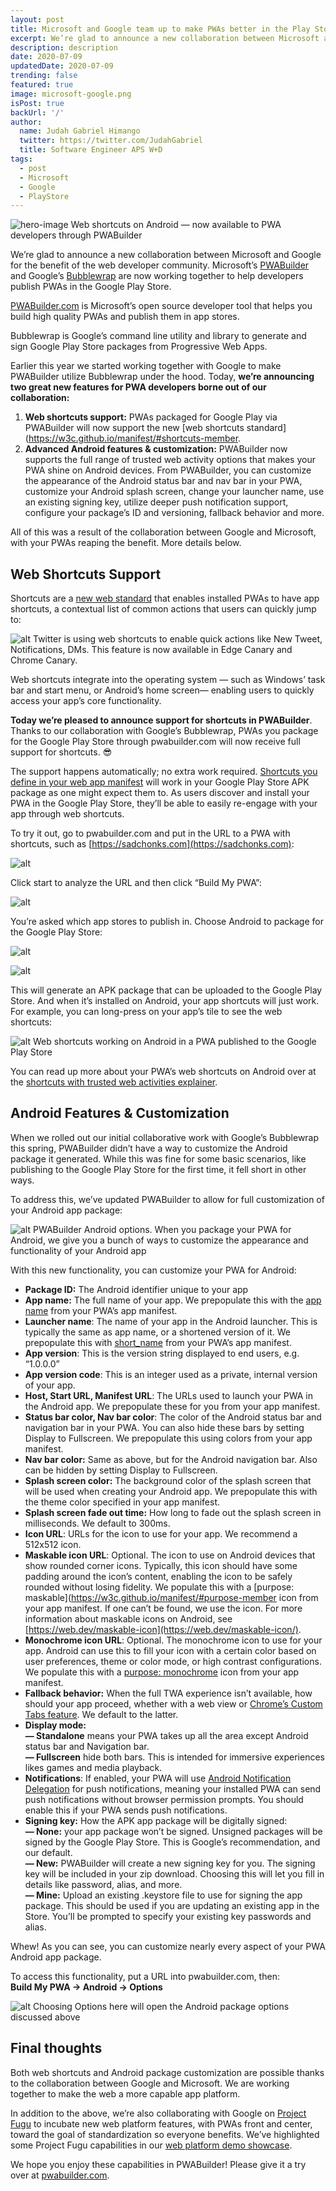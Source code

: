 ```yaml
---
layout: post
title: Microsoft and Google team up to make PWAs better in the Play Store
excerpt: We’re glad to announce a new collaboration between Microsoft and Google for the benefit of the web developer community.
description: description
date: 2020-07-09
updatedDate: 2020-07-09
trending: false
featured: true
image: microsoft-google.png
isPost: true
backUrl: '/'
author:
  name: Judah Gabriel Himango
  twitter: https://twitter.com/JudahGabriel
  title: Software Engineer APS W+D 
tags:
  - post
  - Microsoft
  - Google
  - PlayStore
---
```


![hero-image](https://cdn-images-1.medium.com/max/800/1*6L9UnfO5V3UBpJ3RwaW1Vw.png)
<span class="figcaption_hack">Web shortcuts on Android — now available to PWA developers through PWABuilder</span>

We’re glad to announce a new collaboration between Microsoft and Google for the benefit of the web developer community. Microsoft’s [PWABuilder](https://pwabuilder.com) and Google’s [Bubblewrap](https://github.com/GoogleChromeLabs/bubblewrap) are now working together to help developers publish PWAs in the Google Play Store.

[PWABuilder.com](https://pwabuilder.com) is Microsoft’s open source developer tool that helps you build high quality PWAs and publish them in app stores.

Bubblewrap is Google’s command line utility and library to generate and sign Google Play Store packages from Progressive Web Apps.

Earlier this year we started working together with Google to make PWABuilder utilize Bubblewrap under the hood. Today, **we’re announcing two great new features for PWA developers borne out of our collaboration:**

1. **Web shortcuts support:** PWAs packaged for Google Play via PWABuilder will now support the new [web shortcuts standard](https://w3c.github.io/manifest/#shortcuts-member.
2. **Advanced Android features & customization:** PWABuilder now supports the full range of trusted web activity options that makes your PWA shine on Android devices. From PWABuilder, you can customize the appearance of the Android status bar and nav bar in your PWA, customize your Android splash screen, change your launcher name, use an existing signing key, utilize deeper push notification support, configure your package’s ID and versioning, fallback behavior and more.

All of this was a result of the collaboration between Google and Microsoft, with
your PWAs reaping the benefit. More details below.

## Web Shortcuts Support

Shortcuts are a [new web standard](https://w3c.github.io/manifest/#shortcuts-member) that enables installed PWAs to have app shortcuts, a contextual list of common actions that users can quickly jump to:

![alt](https://cdn-images-1.medium.com/max/800/1*kexmUlkc6zF4VwlTzqBgBw.png)
<span class="figcaption_hack">Twitter is using web shortcuts to enable quick actions like New Tweet, Notifications, DMs. This feature is now available in Edge Canary and Chrome Canary.</span>

Web shortcuts integrate into the operating system — such as Windows’ task bar and start menu, or Android’s home screen— enabling users to quickly access your app’s core functionality.

**Today we’re pleased to announce support for shortcuts in PWABuilder**. Thanks to our collaboration with Google’s Bubblewrap, PWAs you package for the Google Play Store through pwabuilder.com will now receive full support for shortcuts. 😎

The support happens automatically; no extra work required. [Shortcuts you define in your web app manifest](https://w3c.github.io/manifest/#shortcuts-member) will work in your Google Play Store APK package as one might expect them to. As users discover and install your PWA in the Google Play Store, they’ll be able to easily re-engage with your app through web shortcuts.

To try it out, go to pwabuilder.com and put in the URL to a PWA with shortcuts, such as [https://sadchonks.com](https://sadchonks.com):

![alt](https://cdn-images-1.medium.com/max/800/1*ZqsttjST0-y717XcAlj01w.png)

Click start to analyze the URL and then click “Build My PWA”:

![alt](https://cdn-images-1.medium.com/max/800/1*Hdy8J1PRcNsP3-hNR82jOg.png)

You’re asked which app stores to publish in. Choose Android to package for the Google Play Store:

![alt](https://cdn-images-1.medium.com/max/800/1*9sX2c657nWoeU7VDWpYy8g.png)

![alt](https://cdn-images-1.medium.com/max/800/1*4BxPF0GM2DN4G1VGSzu4gg.png)

This will generate an APK package that can be uploaded to the Google Play Store. And when it’s installed on Android, your app shortcuts will just work. For example, you can long-press on your app’s tile to see the web shortcuts:

![alt](https://cdn-images-1.medium.com/max/800/1*lS8bi-z_ZcA1oyvmFvIfuA.png)
<span class="figcaption_hack">Web shortcuts working on Android in a PWA published to the Google Play Store</span>

You can read up more about your PWA’s web shortcuts on Android over at the [shortcuts with trusted web activities explainer](https://web.dev/app-shortcuts/#trusted-web-activity-support).

## **Android Features & Customization**

When we rolled out our initial collaborative work with Google’s Bubblewrap this spring, PWABuilder didn’t have a way to customize the Android package it generated. While this was fine for some basic scenarios, like publishing to the Google Play Store for the first time, it fell short in other ways.

To address this, we’ve updated PWABuilder to allow for full customization of your Android app package:

![alt](https://cdn-images-1.medium.com/max/800/1*yL7vPAg4L5B4hkkPKPM2SA.png)
<span class="figcaption_hack">PWABuilder Android options. When you package your PWA for Android, we give you a
bunch of ways to customize the appearance and functionality of your Android app</span>

With this new functionality, you can customize your PWA for Android:

- **Package ID:** The Android identifier unique to your app
- **App name:** The full name of your app. We prepopulate this with the [app name](https://w3c.github.io/manifest/#name-member) from your PWA’s app manifest.
- **Launcher name**: The name of your app in the Android launcher. This is typically the same as app name, or a shortened version of it. We prepopulate this with [short_name](https://w3c.github.io/manifest/#short_name-member) from your PWA’s app manifest.
- **App version**: This is the version string displayed to end users, e.g. “1.0.0.0”
- **App version code**: This is an integer used as a private, internal version of your app.
- **Host, Start URL, Manifest URL**: The URLs used to launch your PWA in the Android app. We prepopulate these for you from your app manifest.
- **Status bar color, Nav bar color**: The color of the Android status bar and navigation bar in your PWA. You can also hide these bars by setting Display to
  Fullscreen. We prepopulate this using colors from your app manifest.
- **Nav bar color:** Same as above, but for the Android navigation bar. Also can be hidden by setting Display to Fullscreen.
- **Splash screen color:** The background color of the splash screen that will be used when creating your Android app. We prepopulate this with the theme color
  specified in your app manifest.
- **Splash screen fade out time:** How long to fade out the splash screen in milliseconds. We default to 300ms.
- **Icon URL**: URLs for the icon to use for your app. We recommend a 512x512 icon.
- **Maskable icon URL**: Optional. The icon to use on Android devices that show rounded corner icons. Typically, this icon should have some padding around the
  icon’s content, enabling the icon to be safely rounded without losing fidelity. We populate this with a [purpose: maskable](https://w3c.github.io/manifest/#purpose-member icon from your app manifest. If one can’t be found, we use the icon. For more information about
  maskable icons on Android, see [https://web.dev/maskable-icon](https://web.dev/maskable-icon/).
- **Monochrome icon URL**: Optional. The monochrome icon to use for your app. Android can use this to fill your icon with a certain color based on user preferences, theme or color mode, or high contrast configurations. We populate this with a [purpose: monochrome](https://w3c.github.io/manifest/#purpose-member) icon from your app manifest.
- **Fallback behavior:** When the full TWA experience isn’t available, how should your app proceed, whether with a web view or [Chrome’s Custom Tabs feature](https://developer.chrome.com/multidevice/android/customtabs). We default to the latter.
- **Display mode:** <br> **— Standalone** means your PWA takes up all the area except Android status bar and Navigation bar. <br> **— Fullscreen** hide both
  bars. This is intended for immersive experiences likes games and media playback.
- **Notifications**: If enabled, your PWA will use [Android Notification Delegation](https://github.com/GoogleChromeLabs/svgomg-twa/issues/60) for push
  notifications, meaning your installed PWA can send push notifications without browser permission prompts. You should enable this if your PWA sends push
  notifications.
- **Signing key:** How the APK app package will be digitally signed: <br> **— None:** your app package won’t be signed. Unsigned packages will be signed by
  the Google Play Store. This is Google’s recommendation, and our default.<br> **— New:** PWABuilder will create a new signing key for you. The signing key will
  be included in your zip download. Choosing this will let you fill in details like password, alias, and more.<br> **— Mine:** Upload an existing .keystore
  file to use for signing the app package. This should be used if you are updating an existing app in the Store. You’ll be prompted to specify your existing key
  passwords and alias.

Whew! As you can see, you can customize nearly every aspect of your PWA Android app package.

To access this functionality, put a URL into pwabuilder.com, then: <br> **Build My PWA -> Android -> Options**

![alt](https://cdn-images-1.medium.com/max/800/1*Ui2YKhWlbvIYgrlESMAPDg.png)
<span class="figcaption_hack">Choosing Options here will open the Android package options discussed above</span>

## Final thoughts

Both web shortcuts and Android package customization are possible thanks to the collaboration between Google and Microsoft. We are working together to make the
web a more capable app platform.

In addition to the above, we’re also collaborating with Google on [Project Fugu](https://docs.google.com/spreadsheets/d/1de0ZYDOcafNXXwMcg4EZhT0346QM-QFvZfoD8ZffHeA/edit#gid=557099940) to incubate new web platform features, with PWAs front and center, toward the goal of standardization so everyone benefits. We’ve highlighted some Project Fugu capabilities in our [web platform demo showcase](https://components.pwabuilder.com/).

We hope you enjoy these capabilities in PWABuilder! Please give it a try over at [pwabuilder.com](https://pwabuilder.com).
